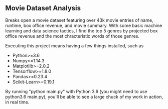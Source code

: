 ## Movie Dataset Analysis

Breaks open a movie dataset featuring over 43k movie entries of name, runtime, box office revenue, and movie summary. With some basic machine learning and data science tactics, I find the top 5 genres by projected box office revenue and the most chracteristic words of those genres.

Executing this project means having a few things installed, such as
- Python>=3.6 
- Numpy>=1.14.3 
- Matplotlib>=2.0.2 
- Tensorflow>=1.8.0
- Pandas>=0.23.4
- Scikit-Learn>=0.19.1

By running "python main.py" with Python 3.6 (you might need to use python3.6 main.py), you'll be able to see a large chuck of my work in action, in real time.

